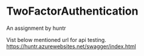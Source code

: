 # TwoFactorAuthentication
An assignment by huntr

Vist below mentioned url for api testing.
https://huntr.azurewebsites.net/swagger/index.html
